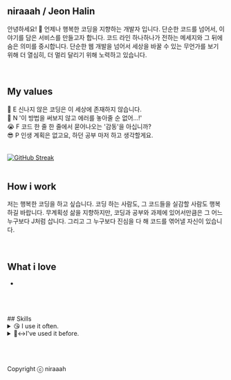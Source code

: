 ## niraaah / Jeon Halin
안녕하세요! 🐰 언제나 행복한 코딩을 지향하는 개발자 입니다. 단순한 코드를 넘어서, 이야기를 담은 서비스를 만들고자 합니다. 코드 라인 하나하나가 전하는 메세지와 그 뒤에 숨은 의미를 중시합니다. 단순한 웹 개발을 넘어서 세상을 바꿀 수 있는 무언가를 보기 위해 더 열심히, 더 멀리 달리기 위해 노력하고 있습니다.
<br />
<br />
<br />
## My values
🥳 E 신나지 않은 코딩은 이 세상에 존재하지 않습니다.<br />
🫠 N '이 방법을 써보지 않고 에러를 놓아줄 순 없어...!'<br />
😭 F 코드 한 줄 한 줄에서 묻어나오는 '감동'을 아십니까?<br />
😎 P 인생 계획은 없고요, 하던 공부 마저 하고 생각할게요.<br />
<br />
<br />
[![GitHub Streak](https://streak-stats.demolab.com?user=niraaah&theme=tokyonight&hide_border=true&date_format=M%20j%5B%2C%20Y%5D&mode=weekly)](https://git.io/streak-stats)
<br />
<br />
## How i work
저는 행복한 코딩을 하고 싶습니다. 코딩 하는 사람도, 그 코드들을 실감할 사람도 행복하길 바랍니다.  무계획성 삶을 지향하지만, 코딩과 공부와 과제에 있어서만큼은 그 어느 누구보다 J처럼 삽니다. 그리고 그 누구보다 진심을 다 해 코드를 엮어낼 자신이 있습니다.
<br />
<br />
<br />
## What i love
- 
<br />
<br />
<br />
## Skills
<br />


<details>
<summary>
  😘 I use it often.
</summary>
  <img src="https://img.shields.io/badge/js-F7DF1E?style=for-the-badge&logo=javascript&logoColor=black">
  <img src="https://img.shields.io/badge/express-000000?style=for-the-badge&logo=express&logoColor=white">
  <img src="https://img.shields.io/badge/python-3178C6?style=for-the-badge&logo=python&logoColor=white">
</div>
</details>

<details>
<summary>
  🙂‍↔️I've used it before.
</summary>
  <img src="https://img.shields.io/badge/C/C++-2496ED?style=for-the-badge&logo=C&logoColor=pink">
  <img src="https://img.shields.io/badge/Java-007396?style=for-the-badge&logo=Java&logoColor=white">
  <img src="https://img.shields.io/badge/Docker-2496ED?style=for-the-badge&logo=Docker&logoColor=white">
  <img src="https://img.shields.io/badge/react-61DAFB?style=for-the-badge&logo=react&logoColor=black">
  <img src="https://img.shields.io/badge/MySQL-4479A1?style=for-the-badge&logo=mysql&logoColor=white">
</div>
</details>


<br />
<br />
<br />

Copyright ⓒ niraaah
